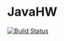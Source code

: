 # JavaHW

[![Build Status](https://travis-ci.org/MRedor/JavaHW.svg?branch=master)](https://travis-ci.org/MRedor/JavaHW)

